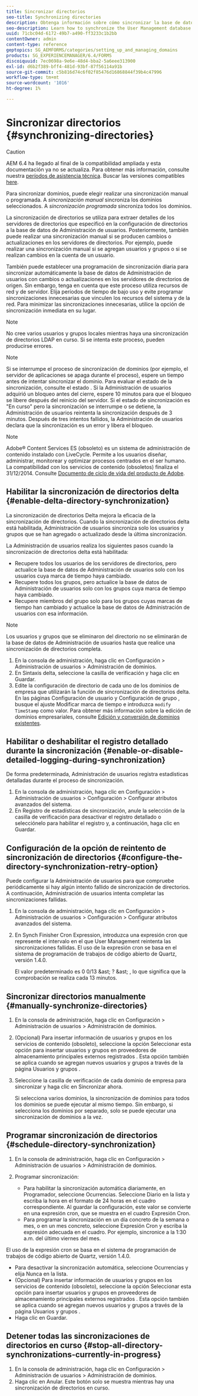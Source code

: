 ```yaml
---
title: Sincronizar directorios
seo-title: Synchronizing directories
description: Obtenga información sobre cómo sincronizar la base de datos de Administración de usuarios con los cambios realizados en los servidores de directorios de origen mediante la sincronización manual o programada.
seo-description: Learn how to synchronize the User Management database with changes to the source directory servers using manual or scheduled synchronization.
uuid: 71cbc04d-6172-49b7-a490-ff3233c1b2bb
contentOwner: admin
content-type: reference
geptopics: SG_AEMFORMS/categories/setting_up_and_managing_domains
products: SG_EXPERIENCEMANAGER/6.4/FORMS
discoiquuid: 7ec0698a-9e6e-48d4-bba2-5a6eee313900
exl-id: d6b2f389-bff4-481d-93bf-87f56114a91b
source-git-commit: c5b816d74c6f02f85476d16868844f39b4c47996
workflow-type: tm+mt
source-wordcount: '1016'
ht-degree: 1%

---
```


# Sincronizar directorios {#synchronizing-directories}

>[!CAUTION]
>
>AEM 6.4 ha llegado al final de la compatibilidad ampliada y esta documentación ya no se actualiza. Para obtener más información, consulte nuestra [períodos de asistencia técnica](https://helpx.adobe.com/es/support/programs/eol-matrix.html). Buscar las versiones compatibles [here](https://experienceleague.adobe.com/docs/).

Para sincronizar dominios, puede elegir realizar una sincronización manual o programada. A *sincronización manual* sincroniza los dominios seleccionados. A *sincronización programada* sincroniza todos los dominios.

La sincronización de directorios se utiliza para extraer detalles de los servidores de directorios que especificó en la configuración de directorios a la base de datos de Administración de usuarios. Posteriormente, también puede realizar una sincronización manual si se producen cambios o actualizaciones en los servidores de directorios. Por ejemplo, puede realizar una sincronización manual si se agregan usuarios y grupos o si se realizan cambios en la cuenta de un usuario.

También puede establecer una programación de sincronización diaria para sincronizar automáticamente la base de datos de Administración de usuarios con cambios o actualizaciones en los servidores de directorios de origen. Sin embargo, tenga en cuenta que este proceso utiliza recursos de red y de servidor. Elija períodos de tiempo de bajo uso y evite programar sincronizaciones innecesarias que vinculen los recursos del sistema y de la red. Para minimizar las sincronizaciones innecesarias, utilice la opción de sincronización inmediata en su lugar.

>[!NOTE]
>
>No cree varios usuarios y grupos locales mientras haya una sincronización de directorios LDAP en curso. Si se intenta este proceso, pueden producirse errores.

>[!NOTE]
>
>Si se interrumpe el proceso de sincronización de dominios (por ejemplo, el servidor de aplicaciones se apaga durante el proceso), espere un tiempo antes de intentar sincronizar el dominio. Para evaluar el estado de la sincronización, consulte el estado . Si la Administración de usuarios adquirió un bloqueo antes del cierre, espere 10 minutos para que el bloqueo se libere después del reinicio del servidor. Si el estado de sincronización es &quot;En curso&quot; pero la sincronización se interrumpe o se detiene, la Administración de usuarios reintenta la sincronización después de 3 minutos. Después de tres intentos fallidos, la Administración de usuarios declara que la sincronización es un error y libera el bloqueo.

>[!NOTE]
>
>Adobe® Content Services ES (obsoleto) es un sistema de administración de contenido instalado con LiveCycle. Permite a los usuarios diseñar, administrar, monitorear y optimizar procesos centrados en el ser humano. La compatibilidad con los servicios de contenido (obsoletos) finaliza el 31/12/2014. Consulte [Documento de ciclo de vida del producto de Adobe](https://www.adobe.com/support/products/enterprise/eol/eol_matrix.html).

## Habilitar la sincronización de directorios delta {#enable-delta-directory-synchronization}

La sincronización de directorios Delta mejora la eficacia de la sincronización de directorios. Cuando la sincronización de directorios delta está habilitada, Administración de usuarios sincroniza solo los usuarios y grupos que se han agregado o actualizado desde la última sincronización.

La Administración de usuarios realiza los siguientes pasos cuando la sincronización de directorios delta está habilitada:

* Recupere todos los usuarios de los servidores de directorios, pero actualice la base de datos de Administración de usuarios solo con los usuarios cuya marca de tiempo haya cambiado.
* Recupere todos los grupos, pero actualice la base de datos de Administración de usuarios solo con los grupos cuya marca de tiempo haya cambiado.
* Recupere miembros del grupo solo para los grupos cuyas marcas de tiempo han cambiado y actualice la base de datos de Administración de usuarios con esa información.

>[!NOTE]
>
>Los usuarios y grupos que se eliminaron del directorio no se eliminarán de la base de datos de Administración de usuarios hasta que realice una sincronización de directorios completa.

1. En la consola de administración, haga clic en Configuración > Administración de usuarios > Administración de dominios.
1. En Sintaxis delta, seleccione la casilla de verificación y haga clic en Guardar.
1. Edite la configuración de directorio de cada uno de los dominios de empresa que utilizarán la función de sincronización de directorios delta. En las páginas Configuración de usuario y Configuración de grupo , busque el ajuste Modificar marca de tiempo e introduzca `modify TimeStamp` como valor. Para obtener más información sobre la edición de dominios empresariales, consulte [Edición y conversión de dominios existentes](/help/forms/using/admin-help/editing-converting-existing-domains.md#editing-and-converting-existing-domains).

## Habilitar o deshabilitar el registro detallado durante la sincronización {#enable-or-disable-detailed-logging-during-synchronization}

De forma predeterminada, Administración de usuarios registra estadísticas detalladas durante el proceso de sincronización.

1. En la consola de administración, haga clic en Configuración > Administración de usuarios > Configuración > Configurar atributos avanzados del sistema.
1. En Registro de estadísticas de sincronización, anule la selección de la casilla de verificación para desactivar el registro detallado o selecciónelo para habilitar el registro y, a continuación, haga clic en Guardar.

## Configuración de la opción de reintento de sincronización de directorios {#configure-the-directory-synchronization-retry-option}

Puede configurar la Administración de usuarios para que compruebe periódicamente si hay algún intento fallido de sincronización de directorios. A continuación, Administración de usuarios intenta completar las sincronizaciones fallidas.

1. En la consola de administración, haga clic en Configuración > Administración de usuarios > Configuración > Configurar atributos avanzados del sistema.
1. En Synch Finisher Cron Expression, introduzca una expresión cron que represente el intervalo en el que User Management reintenta las sincronizaciones fallidas. El uso de la expresión cron se basa en el sistema de programación de trabajos de código abierto de Quartz, versión 1.4.0.

   El valor predeterminado es 0 0/13 &amp;ast; ? &amp;ast; , lo que significa que la comprobación se realiza cada 13 minutos.

## Sincronizar directorios manualmente {#manually-synchronize-directories}

1. En la consola de administración, haga clic en Configuración > Administración de usuarios > Administración de dominios.
1. (Opcional) Para insertar información de usuarios y grupos en los servicios de contenido (obsoleto), seleccione la opción Seleccionar esta opción para insertar usuarios y grupos en proveedores de almacenamiento principales externos registrados . Esta opción también se aplica cuando se agregan nuevos usuarios y grupos a través de la página Usuarios y grupos .
1. Seleccione la casilla de verificación de cada dominio de empresa para sincronizar y haga clic en Sincronizar ahora.

   Si selecciona varios dominios, la sincronización de dominios para todos los dominios se puede ejecutar al mismo tiempo. Sin embargo, si selecciona los dominios por separado, solo se puede ejecutar una sincronización de dominios a la vez.

## Programar sincronización de directorios {#schedule-directory-synchronization}

1. En la consola de administración, haga clic en Configuración > Administración de usuarios > Administración de dominios.
1. Programar sincronización:

   * Para habilitar la sincronización automática diariamente, en Programador, seleccione Ocurrencias. Seleccione Diario en la lista y escriba la hora en el formato de 24 horas en el cuadro correspondiente. Al guardar la configuración, este valor se convierte en una expresión cron, que se muestra en el cuadro Expresión Cron.
   * Para programar la sincronización en un día concreto de la semana o mes, o en un mes concreto, seleccione Expresión Cron y escriba la expresión adecuada en el cuadro. Por ejemplo, sincronice a la 1:30 a.m. del último viernes del mes.

El uso de la expresión cron se basa en el sistema de programación de trabajos de código abierto de Quartz, versión 1.4.0.

* Para desactivar la sincronización automática, seleccione Ocurrencias y elija Nunca en la lista.
* (Opcional) Para insertar información de usuarios y grupos en los servicios de contenido (obsoleto), seleccione la opción Seleccionar esta opción para insertar usuarios y grupos en proveedores de almacenamiento principales externos registrados . Esta opción también se aplica cuando se agregan nuevos usuarios y grupos a través de la página Usuarios y grupos .
* Haga clic en Guardar.

## Detener todas las sincronizaciones de directorios en curso {#stop-all-directory-synchronizations-currently-in-progress}

1. En la consola de administración, haga clic en Configuración > Administración de usuarios > Administración de dominios.
1. Haga clic en Anular. Este botón solo se muestra mientras hay una sincronización de directorios en curso.
